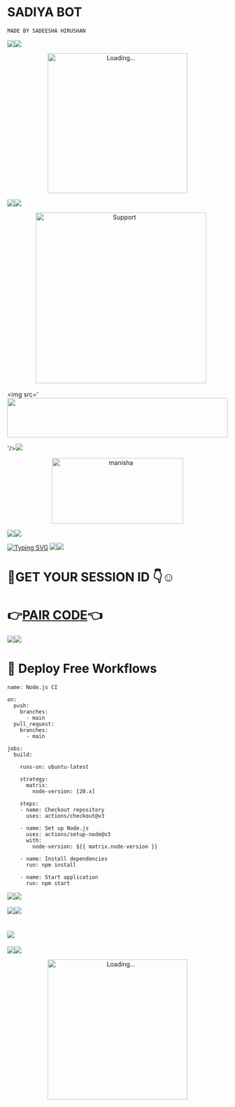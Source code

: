 # SADIYA BOT
```MADE BY SADEESHA HIRUSHAN```

<a><img src='<img src="https://i.imgur.com/dBaSKWF.gif" height="90" width="100%">
f'/></a><a><img src='img src="https://i.imgur.com/dBaSKWF.gif'/></a>

<p align="center">
<img src="./Android/database/manisha3.gif" alt="Loading..." width="320"/>

<a><img src='<img src="https://i.imgur.com/dBaSKWF.gif" height="90" width="100%">'/></a><a><img src='img src="https://i.imgur.com/dBaSKWF.gif'/></a>

</p>
<p align="center"> 
    <img alt=Support height="390" src="https://i.ibb.co/wdwNN0R/0cc16fb80f7be4f3.jpg">
 
 <a><img src='<img src="https://i.imgur.com/dBaSKWF.gif" height="90" width="100%">

'/></a><a><img src='img src="https://i.imgur.com/dBaSKWF.gif'/></a>
              
<div align="center">
	<img src="https://moe-counter.glitch.me/get/@Anya_v2-Md?theme=gelbooru" width="300" height="150" alt="manisha">
</div>

<a><img src='https://i.imgur.com/LyHic3i.gif'/></a><a><img src='img src="https://i.imgur.com/dBaSKWF.gif'/></a>

<a href="https://git.io/typing-svg"><img src="https://readme-typing-svg.demolab.com?font=Fira+Code&pause=1000&random=false&width=435&lines=THIS+IS+MANISHA-MD+MADE+IN+SRILANKA+🇱🇰" alt="Typing SVG" /></a>
<a><img src='https://i.imgur.com/LyHic3i.gif'/></a><a><img src= https://i.imgur.com/LyHic3i.gif /></a>

# 🥷GET YOUR SESSION ID 👇☺️

# 👉[PAIR CODE](https://express-pairing-code2-1.onrender.com//)👈


 <a><img src='https://i.imgur.com/LyHic3i.gif'/></a><a><img src='img src="https://i.imgur.com/dBaSKWF.gif'/></a>
 
# 🥷 Deploy Free Workflows

```
name: Node.js CI

on:
  push:
    branches:
      - main
  pull_request:
    branches:
      - main

jobs:
  build:

    runs-on: ubuntu-latest

    strategy:
      matrix:
        node-version: [20.x]

    steps:
    - name: Checkout repository
      uses: actions/checkout@v3

    - name: Set up Node.js
      uses: actions/setup-node@v3
      with:
        node-version: ${{ matrix.node-version }}

    - name: Install dependencies
      run: npm install

    - name: Start application
      run: npm start
```

 <a><img src='https://i.imgur.com/LyHic3i.gif'/></a><a><img src='img src="https://i.imgur.com/dBaSKWF.gif'/></a>
 



<a><img src= https://i.imgur.com/LyHic3i.gif /></a><a><img src= https://i.imgur.com/LyHic3i.gif /></a>
# <a href="https://wa.me/94726840185"><img src="https://img.shields.io/badge/whatsapp-ff0000?style=for-the-badge&logo=whatsapp&logoColor=ff000000&link=https://wa.me/94726840185" /><br>
<a><img src='https://i.imgur.com/LyHic3i.gif'/></a><a><img src='img src="https://i.imgur.com/dBaSKWF.gif'/></a>

<p align="center"> 
<img src="./Android/database/manisha.gif" alt="Loading..." width="320"/>
